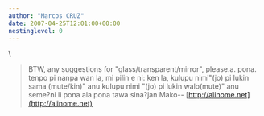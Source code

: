 ```yaml
---
author: "Marcos CRUZ"
date: 2007-04-25T12:01:00+00:00
nestinglevel: 0
---
```

\
> BTW, any suggestions for "glass/transparent/mirror", please.a. pona. tenpo pi nanpa wan la, mi pilin e ni: ken la, kulupu nimi"(jo) pi lukin sama (mute/kin)" anu kulupu nimi "(jo) pi lukin walo(mute)" anu seme?ni li pona ala pona tawa sina?jan Mako--
[http://alinome.net](http://alinome.net)